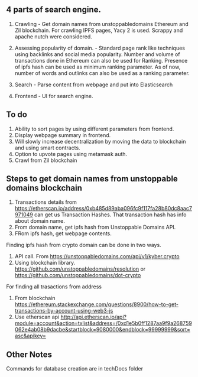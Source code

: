 ## 4 parts of search engine. 

 1. Crawling - Get domain names from unstoppabledomains Ethereum and Zil blockchain. For crawling IPFS pages, Yacy 2 is used. Scrappy and apache nutch were considered. 

 2. Assessing popularity of domain. - Standard page rank like techniques using backlinks and social media popularity. 
Number and volume of transactions done in Ethereum can also be used for Ranking. 
Presence of ipfs hash can be used as minimum ranking parameter. 
As of now, number of words and outlinks can also be used as a ranking parameter. 

 3. Search - Parse content from webpage and put into  Elasticsearch

 4. Frontend - UI for search engine. 

## To do

1. Ability to sort pages by using different parameters from frontend. 
2. Display webpage summary in frontend. 
3. Will slowly increase decentralization by moving the data to blockchain and using smart contracts.
4. Option to upvote pages using metamask auth.
5. Crawl from Zil blockchain

## Steps to get domain names from unstoppable domains blockchain 

1. Transactions details from https://etherscan.io/address/0xb485d89aba096fc9f117fa28b80dc8aac7971049 can get us Transaction Hashes. That transaction hash has info about domain name. 
2. From domain name, get ipfs hash from Unstoppable Domains API.
3. FRom ipfs hash, get webpage contents.

 Finding ipfs hash from crypto domain can be done in two ways.

1) API call. From https://unstoppabledomains.com/api/v1/kyber.crypto
2) Using blockchain library. https://github.com/unstoppabledomains/resolution or https://github.com/unstoppabledomains/dot-crypto

 For finding all trasactions from address

1. From blockchain https://ethereum.stackexchange.com/questions/8900/how-to-get-transactions-by-account-using-web3-js
2. Use etherscan api http://api.etherscan.io/api?module=account&action=txlist&address=/0xd1e5b0ff1287aa9f9a268759062e4ab08b9dacbe&startblock=9080000&endblock=99999999&sort=asc&apikey=

## Other Notes

Commands for database creation are in techDocs folder
